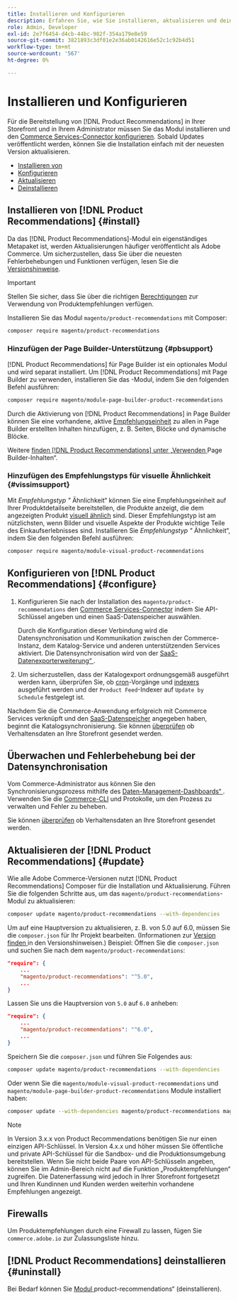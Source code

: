```yaml
---
title: Installieren und Konfigurieren
description: Erfahren Sie, wie Sie installieren, aktualisieren und deinstallieren [!DNL Product Recommendations].
role: Admin, Developer
exl-id: 2e7f6454-d4cb-44bc-982f-354a179e8e59
source-git-commit: 3821893c3df01e2e36ab0142616e52c1c92b4d51
workflow-type: tm+mt
source-wordcount: '567'
ht-degree: 0%

---
```


# Installieren und Konfigurieren

Für die Bereitstellung von [!DNL Product Recommendations] in Ihrer Storefront und in Ihrem Administrator müssen Sie das Modul installieren und den [Commerce Services-Connector konfigurieren](../landing/saas.md). Sobald Updates veröffentlicht werden, können Sie die Installation einfach mit der neuesten Version aktualisieren.

- [Installieren von](#install)
- [Konfigurieren](#configure)
- [Aktualisieren](#update)
- [Deinstallieren](#uninstall)

## Installieren von [!DNL Product Recommendations] {#install}

Da das [!DNL Product Recommendations]-Modul ein eigenständiges Metapaket ist, werden Aktualisierungen häufiger veröffentlicht als Adobe Commerce. Um sicherzustellen, dass Sie über die neuesten Fehlerbehebungen und Funktionen verfügen, lesen Sie die [Versionshinweise](release-notes.md).

>[!IMPORTANT]
>
>Stellen Sie sicher, dass Sie über die richtigen [Berechtigungen](../landing/saas.md#credentials) zur Verwendung von Produktempfehlungen verfügen.

Installieren Sie das Modul `magento/product-recommendations` mit Composer:

```bash
composer require magento/product-recommendations
```

### Hinzufügen der Page Builder-Unterstützung {#pbsupport}

[!DNL Product Recommendations] für Page Builder ist ein optionales Modul und wird separat installiert. Um [!DNL Product Recommendations] mit Page Builder zu verwenden, installieren Sie das -Modul, indem Sie den folgenden Befehl ausführen:

```bash
composer require magento/module-page-builder-product-recommendations
```

Durch die Aktivierung von [!DNL Product Recommendations] in Page Builder können Sie eine vorhandene, aktive [Empfehlungseinheit](https://experienceleague.adobe.com/de/docs/commerce-admin/page-builder/add-content/recommendations) zu allen in Page Builder erstellten Inhalten hinzufügen, z. B. Seiten, Blöcke und dynamische Blöcke.

Weitere [ finden  [!DNL Product Recommendations]  unter „Verwenden ](page-builder.md) Page Builder-Inhalten“.

### Hinzufügen des Empfehlungstyps für visuelle Ähnlichkeit {#vissimsupport}

Mit _Empfehlungstyp &quot;_ Ähnlichkeit“ können Sie eine Empfehlungseinheit auf Ihrer Produktdetailseite bereitstellen, die Produkte anzeigt, die dem angezeigten Produkt [visuell ähnlich](type.md#visualsim) sind. Dieser Empfehlungstyp ist am nützlichsten, wenn Bilder und visuelle Aspekte der Produkte wichtige Teile des Einkaufserlebnisses sind. Installieren Sie _Empfehlungstyp &quot;_ Ähnlichkeit“, indem Sie den folgenden Befehl ausführen:

```bash
composer require magento/module-visual-product-recommendations
```

## Konfigurieren von [!DNL Product Recommendations] {#configure}

1. Konfigurieren Sie nach der Installation des `magento/product-recommendations` den [Commerce Services-Connector](../landing/saas.md) indem Sie API-Schlüssel angeben und einen SaaS-Datenspeicher auswählen.

   Durch die Konfiguration dieser Verbindung wird die Datensynchronisation und Kommunikation zwischen der Commerce-Instanz, dem Katalog-Service und anderen unterstützenden Services aktiviert. Die Datensynchronisation wird von der [SaaS-Datenexporterweiterung“ ](../data-export/overview.md).

1. Um sicherzustellen, dass der Katalogexport ordnungsgemäß ausgeführt werden kann, überprüfen Sie, ob [cron](https://experienceleague.adobe.com/de/docs/commerce-operations/configuration-guide/cli/configure-cron-jobs)-Vorgänge und [indexers](https://experienceleague.adobe.com/de/docs/commerce-operations/configuration-guide/cli/manage-indexers) ausgeführt werden und der `Product Feed`-Indexer auf `Update by Schedule` festgelegt ist.

Nachdem Sie die Commerce-Anwendung erfolgreich mit Commerce Services verknüpft und den [SaaS-Datenspeicher](../landing/saas.md#saas-configuration) angegeben haben, beginnt die Katalogsynchronisierung. Sie können [ überprüfen](https://developer.adobe.com/commerce/services/shared-services/storefront-events/collector/verify/) ob Verhaltensdaten an Ihre Storefront gesendet werden.

## Überwachen und Fehlerbehebung bei der Datensynchronisation

Vom Commerce-Administrator aus können Sie den Synchronisierungsprozess mithilfe des [Daten-Management-Dashboards“ ](https://experienceleague.adobe.com/de/docs/commerce-admin/systems/data-transfer/data-dashboard). Verwenden Sie die [Commerce-CLI](../data-export/data-export-cli-commands.md#troubleshooting) und Protokolle, um den Prozess zu verwalten und Fehler zu beheben.

Sie können [ überprüfen](https://developer.adobe.com/commerce/services/shared-services/storefront-events/collector/verify/) ob Verhaltensdaten an Ihre Storefront gesendet werden.

## Aktualisieren der [!DNL Product Recommendations] {#update}

Wie alle Adobe Commerce-Versionen nutzt [!DNL Product Recommendations] Composer für die Installation und Aktualisierung. Führen Sie die folgenden Schritte aus, um das `magento/product-recommendations`-Modul zu aktualisieren:

```bash
composer update magento/product-recommendations --with-dependencies
```

Um auf eine Hauptversion zu aktualisieren, z. B. von 5.0 auf 6.0, müssen Sie die `composer.json` für Ihr Projekt bearbeiten. (Informationen zur [ Version finden ](release-notes.md) in den Versionshinweisen.) Beispiel: Öffnen Sie die `composer.json` und suchen Sie nach dem `magento/product-recommendations`:

```json
"require": {
    ...
    "magento/product-recommendations": "^5.0",
    ...
}
```

Lassen Sie uns die Hauptversion von `5.0` auf `6.0` anheben:

```json
"require": {
    ...
    "magento/product-recommendations": "^6.0",
    ...
}
```

Speichern Sie die `composer.json` und führen Sie Folgendes aus:

```bash
composer update magento/product-recommendations --with-dependencies
```

Oder wenn Sie die `magento/module-visual-product-recommendations` und `magento/module-page-builder-product-recommendations` Module installiert haben:

```bash
composer update --with-dependencies magento/product-recommendations magento/module-visual-product-recommendations magento/module-page-builder-product-recommendations
```

>[!NOTE]
>
> In Version 3.x.x von Product Recommendations benötigen Sie nur einen einzigen API-Schlüssel. In Version 4.x.x und höher müssen Sie öffentliche und private API-Schlüssel für die Sandbox- und die Produktionsumgebung bereitstellen. Wenn Sie nicht beide Paare von API-Schlüsseln angeben, können Sie im Admin-Bereich nicht auf die Funktion „Produktempfehlungen“ zugreifen. Die Datenerfassung wird jedoch in Ihrer Storefront fortgesetzt und Ihren Kundinnen und Kunden werden weiterhin vorhandene Empfehlungen angezeigt.

## Firewalls

Um Produktempfehlungen durch eine Firewall zu lassen, fügen Sie `commerce.adobe.io` zur Zulassungsliste hinzu.

## [!DNL Product Recommendations] deinstallieren {#uninstall}

Bei Bedarf können Sie [ Modul ](https://experienceleague.adobe.com/de/docs/commerce-operations/installation-guide/tutorials/uninstall-modules)product-recommendations“ (deinstallieren).
